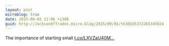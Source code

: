 ```yaml
---
layout: post
microblog: true
date: 2015-09-02 11:06 +1300
guid: http://JacksonOfTrades.micro.blog/2015/09/01/t638835372265345024.html
---
```

The importance of starting small [t.co/LXVZaU40M...](http://t.co/LXVZaU40MO)
